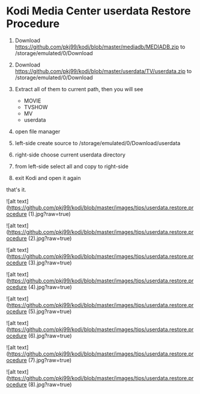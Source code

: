 # Kodi Media Center userdata Restore Procedure

1. Download https://github.com/pkj99/kodi/blob/master/mediadb/MEDIADB.zip to /storage/emulated/0/Download 
2. Download https://github.com/pkj99/kodi/blob/master/userdata/TV/userdata.zip to /storage/emulated/0/Download
3. Extract all of them to current path, then you will see

    * MOVIE
    * TVSHOW
	* MV
    * userdata
	
4. open file manager
5. left-side create source to /storage/emulated/0/Download/userdata
6. right-side choose current userdata directory
7. from left-side select all and copy to right-side
8. exit Kodi and open it again

that's it.



![alt text](https://github.com/pkj99/kodi/blob/master/images/tips/userdata.restore.procedure (1).jpg?raw=true)

![alt text](https://github.com/pkj99/kodi/blob/master/images/tips/userdata.restore.procedure (2).jpg?raw=true)

![alt text](https://github.com/pkj99/kodi/blob/master/images/tips/userdata.restore.procedure (3).jpg?raw=true)

![alt text](https://github.com/pkj99/kodi/blob/master/images/tips/userdata.restore.procedure (4).jpg?raw=true)

![alt text](https://github.com/pkj99/kodi/blob/master/images/tips/userdata.restore.procedure (5).jpg?raw=true)

![alt text](https://github.com/pkj99/kodi/blob/master/images/tips/userdata.restore.procedure (6).jpg?raw=true)

![alt text](https://github.com/pkj99/kodi/blob/master/images/tips/userdata.restore.procedure (7).jpg?raw=true)

![alt text](https://github.com/pkj99/kodi/blob/master/images/tips/userdata.restore.procedure (8).jpg?raw=true)

